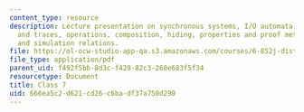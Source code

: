 ```yaml
---
content_type: resource
description: Lecture presentation on synchronous systems, I/O automata, executions
  and traces, operations, composition, hiding, properties and proof methods, invariants,
  and simulation relations.
file: https://ol-ocw-studio-app-qa.s3.amazonaws.com/courses/6-852j-distributed-algorithms-fall-2009/666ea5c2d621cd26c6badf37a750d290_MIT6_852JF09_lec07.pdf
file_type: application/pdf
parent_uid: f492f5bb-8d3c-f429-82c3-260e683f5f34
resourcetype: Document
title: Class 7
uid: 666ea5c2-d621-cd26-c6ba-df37a750d290
---
```

